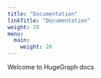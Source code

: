```yaml
---
title: "Documentation"
linkTitle: "Documentation"
weight: 20
menu:
  main:
    weight: 20
---
```


Welcome to HugeGraph docs
